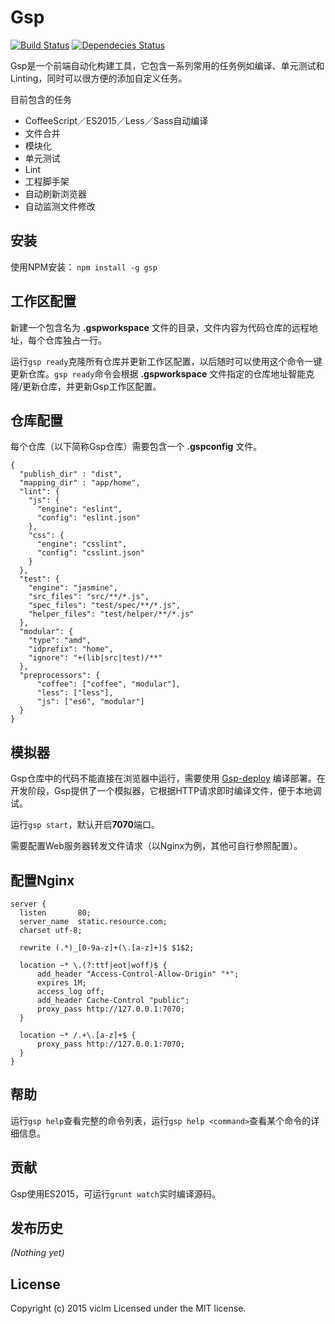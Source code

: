 # Gsp
[![Build Status](https://secure.travis-ci.org/viclm/gsp.png?branch=master)](http://travis-ci.org/viclm/gsp)
[![Dependecies Status](https://david-dm.org/viclm/gsp.png)](https://david-dm.org/viclm/gsp)

Gsp是一个前端自动化构建工具，它包含一系列常用的任务例如编译、单元测试和Linting，同时可以很方便的添加自定义任务。

目前包含的任务

- CoffeeScript／ES2015／Less／Sass自动编译
- 文件合并
- 模块化
- 单元测试
- Lint
- 工程脚手架
- 自动刷新浏览器
- 自动监测文件修改

## 安装

使用NPM安装： `npm install -g gsp`

## 工作区配置

新建一个包含名为 **.gspworkspace** 文件的目录，文件内容为代码仓库的远程地址，每个仓库独占一行。

运行`gsp ready`克隆所有仓库并更新工作区配置，以后随时可以使用这个命令一键更新仓库。`gsp ready`命令会根据 **.gspworkspace** 文件指定的仓库地址智能克隆/更新仓库，并更新Gsp工作区配置。

## 仓库配置

每个仓库（以下简称Gsp仓库）需要包含一个 **.gspconfig** 文件。

```
{
  "publish_dir" : "dist",
  "mapping_dir" : "app/home",
  "lint": {
    "js": {
      "engine": "eslint",
      "config": "eslint.json"
    },
    "css": {
      "engine": "csslint",
      "config": "csslint.json"
    }
  },
  "test": {
    "engine": "jasmine",
    "src_files": "src/**/*.js",
    "spec_files": "test/spec/**/*.js",
    "helper_files": "test/helper/**/*.js"
  },
  "modular": {
    "type": "amd",
    "idprefix": "home",
    "ignore": "+(lib|src|test)/**"
  },
  "preprocessors": {
      "coffee": ["coffee", "modular"],
      "less": ["less"],
      "js": ["es6", "modular"]
  }
}
```

## 模拟器

Gsp仓库中的代码不能直接在浏览器中运行，需要使用 [Gsp-deploy](https://www.npmjs.com/package/gsp-deploy) 编译部署。在开发阶段，Gsp提供了一个模拟器，它根据HTTP请求即时编译文件，便于本地调试。

运行`gsp start`，默认开启**7070**端口。

需要配置Web服务器转发文件请求（以Nginx为例，其他可自行参照配置）。

## 配置Nginx

```text
server {
  listen       80;
  server_name  static.resource.com;
  charset utf-8;

  rewrite (.*)_[0-9a-z]+(\.[a-z]+)$ $1$2;

  location ~* \.(?:ttf|eot|woff)$ {
      add_header "Access-Control-Allow-Origin" "*";
      expires 1M;
      access_log off;
      add_header Cache-Control "public";
      proxy_pass http://127.0.0.1:7070;
  }

  location ~* /.+\.[a-z]+$ {
      proxy_pass http://127.0.0.1:7070;
  }
}
```

## 帮助

运行`gsp help`查看完整的命令列表，运行`gsp help <command>`查看某个命令的详细信息。

## 贡献
Gsp使用ES2015，可运行`grunt watch`实时编译源码。

## 发布历史
_(Nothing yet)_

## License
Copyright (c) 2015 viclm
Licensed under the MIT license.
